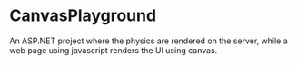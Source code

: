 # CanvasPlayground
An ASP.NET project where the physics are rendered on the server, while a web page using javascript renders the UI using canvas.
